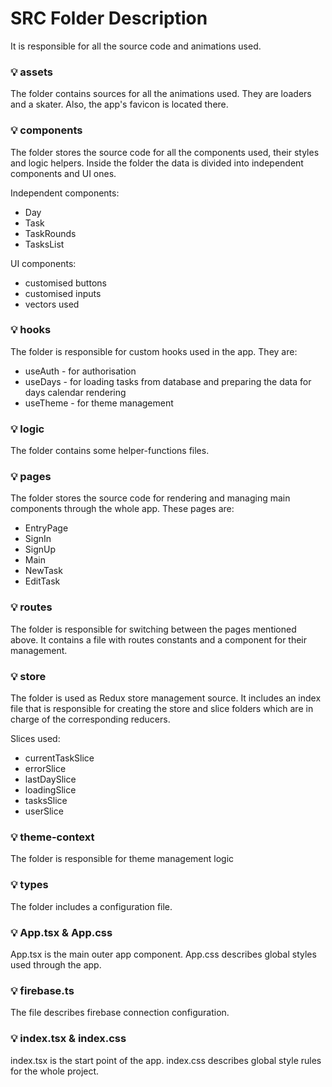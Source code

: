 # SRC Folder Description

It is responsible for all the source code and animations used.

### :bulb: assets

The folder contains sources for all the animations used. They are loaders and a skater. Also, the app's favicon is located there.

### :bulb: components

The folder stores the source code for all the components used, their styles and logic helpers. Inside the folder the data is divided into independent components and UI ones.

Independent components:

- Day
- Task
- TaskRounds
- TasksList

UI components:

- customised buttons
- customised inputs
- vectors used

### :bulb: hooks

The folder is responsible for custom hooks used in the app. They are:

- useAuth - for authorisation
- useDays - for loading tasks from database and preparing the data for days calendar rendering
- useTheme - for theme management

### :bulb: logic

The folder contains some helper-functions files.

### :bulb: pages

The folder stores the source code for rendering and managing main components through the whole app.
These pages are:

- EntryPage
- SignIn
- SignUp
- Main
- NewTask
- EditTask

### :bulb: routes

The folder is responsible for switching between the pages mentioned above. It contains a file with routes constants and a component for their management.

### :bulb: store

The folder is used as Redux store management source. It includes an index file that is responsible for creating the store and slice folders which are in charge of the corresponding reducers.

Slices used:

- currentTaskSlice
- errorSlice
- lastDaySlice
- loadingSlice
- tasksSlice
- userSlice


### :bulb: theme-context

The folder is responsible for theme management logic

### :bulb: types
 
The folder includes a configuration file.

### :bulb: App.tsx & App.css

App.tsx is the main outer app component. App.css describes global styles used through the app.

### :bulb: firebase.ts

The file describes firebase connection configuration.

### :bulb: index.tsx & index.css

index.tsx is the start point of the app. index.css describes global style rules for the whole project.
